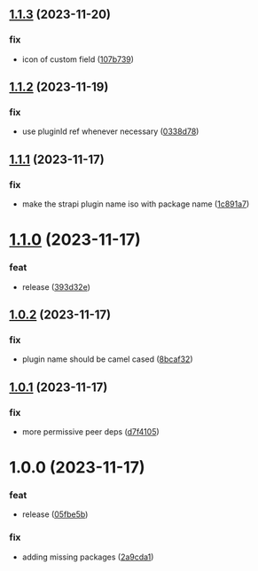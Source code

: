 ## [1.1.3](https://github.com/taskworld/strapi-plugin-react-icons-custom-field/compare/v1.1.2...v1.1.3) (2023-11-20)


### fix

* icon of custom field ([107b739](https://github.com/taskworld/strapi-plugin-react-icons-custom-field/commit/107b739952d5380d009841b13452e8f4c8ca46fb))

## [1.1.2](https://github.com/taskworld/strapi-plugin-react-icons-custom-field/compare/v1.1.1...v1.1.2) (2023-11-19)


### fix

* use pluginId ref whenever necessary ([0338d78](https://github.com/taskworld/strapi-plugin-react-icons-custom-field/commit/0338d78d66057fb415daa7cbc0726ca342740df2))

## [1.1.1](https://github.com/taskworld/strapi-plugin-react-icons-custom-field/compare/v1.1.0...v1.1.1) (2023-11-17)


### fix

* make the strapi plugin name iso with package name ([1c891a7](https://github.com/taskworld/strapi-plugin-react-icons-custom-field/commit/1c891a771e2a98806c0b1df647103f14e08b03df))

# [1.1.0](https://github.com/taskworld/strapi-plugin-react-icons-custom-field/compare/v1.0.2...v1.1.0) (2023-11-17)


### feat

* release ([393d32e](https://github.com/taskworld/strapi-plugin-react-icons-custom-field/commit/393d32e775dcfaefe0c1918665c0e7ef79dc80b0))

## [1.0.2](https://github.com/taskworld/strapi-plugin-react-icons-custom-field/compare/v1.0.1...v1.0.2) (2023-11-17)


### fix

* plugin name should be camel cased ([8bcaf32](https://github.com/taskworld/strapi-plugin-react-icons-custom-field/commit/8bcaf3218bf92bd5a7c0fc4b3d868449fa141d84))

## [1.0.1](https://github.com/taskworld/strapi-plugin-react-icons-custom-field/compare/v1.0.0...v1.0.1) (2023-11-17)


### fix

* more permissive peer deps ([d7f4105](https://github.com/taskworld/strapi-plugin-react-icons-custom-field/commit/d7f4105473cc5aa9c00cadc4881ef33692bf0d25))

# 1.0.0 (2023-11-17)


### feat

* release ([05fbe5b](https://github.com/taskworld/strapi-plugin-react-icons-custom-field/commit/05fbe5b6f2d2a24ef70635ccd37e45a23cf2e94e))


### fix

* adding missing packages ([2a9cda1](https://github.com/taskworld/strapi-plugin-react-icons-custom-field/commit/2a9cda19929e484406fcbd5533f24c98f12ff974))
